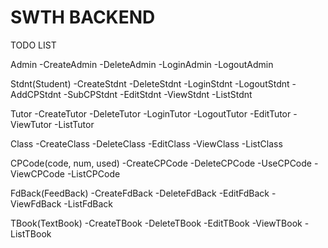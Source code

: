 # SWTH BACKEND

TODO LIST

Admin
-CreateAdmin
-DeleteAdmin
-LoginAdmin
-LogoutAdmin

Stdnt(Student)
-CreateStdnt
-DeleteStdnt
-LoginStdnt
-LogoutStdnt
-AddCPStdnt
-SubCPStdnt
-EditStdnt
-ViewStdnt
-ListStdnt

Tutor
-CreateTutor
-DeleteTutor
-LoginTutor
-LogoutTutor
-EditTutor
-ViewTutor
-ListTutor

Class
-CreateClass
-DeleteClass
-EditClass
-ViewClass
-ListClass

CPCode(code, num, used)
-CreateCPCode
-DeleteCPCode
-UseCPCode
-ViewCPCode
-ListCPCode

FdBack(FeedBack)
-CreateFdBack
-DeleteFdBack
-EditFdBack
-ViewFdBack
-ListFdBack

TBook(TextBook)
-CreateTBook
-DeleteTBook
-EditTBook
-ViewTBook
-ListTBook
